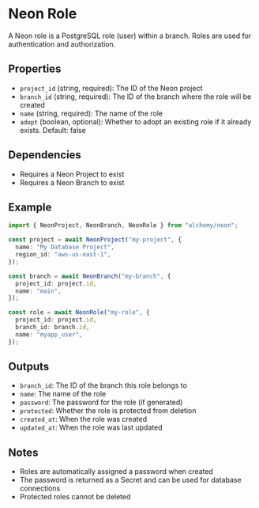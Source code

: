 # Neon Role

A Neon role is a PostgreSQL role (user) within a branch. Roles are used for authentication and authorization.

## Properties

- `project_id` (string, required): The ID of the Neon project
- `branch_id` (string, required): The ID of the branch where the role will be created
- `name` (string, required): The name of the role
- `adopt` (boolean, optional): Whether to adopt an existing role if it already exists. Default: false

## Dependencies

- Requires a Neon Project to exist
- Requires a Neon Branch to exist

## Example

```typescript
import { NeonProject, NeonBranch, NeonRole } from "alchemy/neon";

const project = await NeonProject("my-project", {
  name: "My Database Project",
  region_id: "aws-us-east-1",
});

const branch = await NeonBranch("my-branch", {
  project_id: project.id,
  name: "main",
});

const role = await NeonRole("my-role", {
  project_id: project.id,
  branch_id: branch.id,
  name: "myapp_user",
});
```

## Outputs

- `branch_id`: The ID of the branch this role belongs to
- `name`: The name of the role
- `password`: The password for the role (if generated)
- `protected`: Whether the role is protected from deletion
- `created_at`: When the role was created
- `updated_at`: When the role was last updated

## Notes

- Roles are automatically assigned a password when created
- The password is returned as a Secret and can be used for database connections
- Protected roles cannot be deleted
